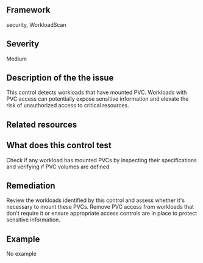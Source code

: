 ## Framework
security, WorkloadScan
 
## Severity
Medium

## Description of the the issue
This control detects workloads that have mounted PVC. Workloads with PVC access can potentially expose sensitive information and elevate the risk of unauthorized access to critical resources.
 
## Related resources

## What does this control test
Check if any workload has mounted PVCs by inspecting their specifications and verifying if PVC volumes are defined
 
## Remediation
Review the workloads identified by this control and assess whether it's necessary to mount these PVCs. Remove PVC access from workloads that don't require it or ensure appropriate access controls are in place to protect sensitive information.
 
## Example
No example
